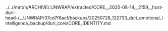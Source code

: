 ../..//mnt/h/ARCHIVE/.UNWRAP/extracted/CORE__2025-08-14__2159__host-duri-head-/__UNWRAP/37cd7f6acf/backups/20250728_132733_duri_emotional_intelligence_backup/duri_core/CORE_IDENTITY.md